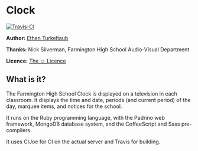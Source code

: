 # Clock

[![Travis-CI](https://secure.travis-ci.org/fhsclock/clock.png)](http://travis-ci.org/#!/fhsclock/clock)

**Author:** [Ethan Turkeltaub](http://github.com/eturk)

**Thanks:** Nick Silverman, Farmington High School Audio-Visual Department

**Licence:** [The ☺ Licence](http://licence.visualidiot.com/)

## What is it?

The Farmington High School Clock is displayed on a television in each classroom. It displays the time and date, periods (and current period) of the day, marquee items, and notices for the school.

It runs on the Ruby programming language, with the Padrino web framework, MongoDB database system, and the CoffeeScript and Sass pre-compilers.

It uses CIJoe for CI on the actual server and Travis for building.
